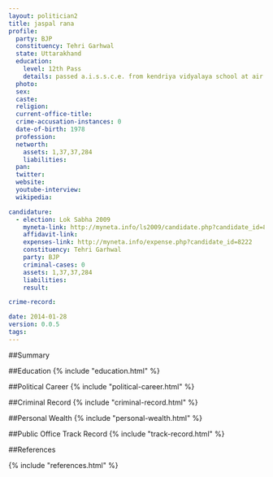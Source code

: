 ```yaml
---
layout: politician2
title: jaspal rana
profile: 
  party: BJP
  constituency: Tehri Garhwal
  state: Uttarakhand
  education: 
    level: 12th Pass
    details: passed a.i.s.s.c.e. from kendriya vidyalaya school at air force station tigri camp tuklakabad, new delhi 1993
  photo: 
  sex: 
  caste: 
  religion: 
  current-office-title: 
  crime-accusation-instances: 0
  date-of-birth: 1978
  profession: 
  networth: 
    assets: 1,37,37,284
    liabilities: 
  pan: 
  twitter: 
  website: 
  youtube-interview: 
  wikipedia: 

candidature: 
  - election: Lok Sabha 2009
    myneta-link: http://myneta.info/ls2009/candidate.php?candidate_id=8222
    affidavit-link: 
    expenses-link: http://myneta.info/expense.php?candidate_id=8222
    constituency: Tehri Garhwal 
    party: BJP
    criminal-cases: 0
    assets: 1,37,37,284
    liabilities: 
    result:  

crime-record: 

date: 2014-01-28
version: 0.0.5
tags: 
---
```

##Summary


##Education
{% include "education.html" %}


##Political Career
{% include "political-career.html" %}


##Criminal Record
{% include "criminal-record.html" %}


##Personal Wealth
{% include "personal-wealth.html" %}


##Public Office Track Record
{% include "track-record.html" %}


##References


{% include "references.html" %}